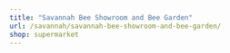 ```yaml
---
title: "Savannah Bee Showroom and Bee Garden"
url: /savannah/savannah-bee-showroom-and-bee-garden/
shop: supermarket
---
```

